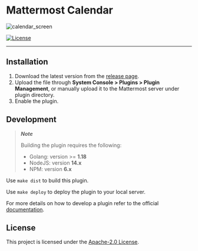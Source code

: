 # Mattermost Calendar

![calendar_screen](https://user-images.githubusercontent.com/22306239/215186997-f9b3c151-c0cc-4c46-b5c7-558f1251911b.png)

[![License](https://img.shields.io/badge/License-Apache%202.0-blue.svg)](https://opensource.org/licenses/Apache-2.0)

---

## Installation

1. Download the latest version from the [release page](https://github.com/dmitrijkir/mattermost-plugin-calendar/releases).
2. Upload the file through **System Console > Plugins > Plugin Management**, or manually upload it to the Mattermost server under plugin directory.
3. Enable the plugin.


## Development

> **_Note_**
>
> Building the plugin requires the following:
> - Golang: version >= **1.18**
> - NodeJS: version **14.x**
> - NPM: version **6.x**

Use ```make dist``` to build this plugin.

Use `make deploy` to deploy the plugin to your local server.

For more details on how to develop a plugin refer to the official [documentation](https://developers.mattermost.com/extend/plugins/).

## License

This project is licensed under the [Apache-2.0 License](LICENSE).

